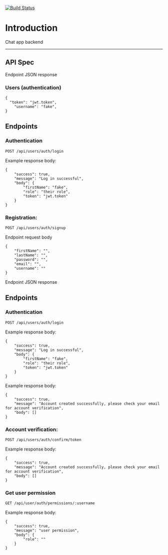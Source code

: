 [![Build Status](https://travis-ci.org/abidex4yemi/Basic-user-auth.svg?branch=develop)](https://travis-ci.org/abidex4yemi/Basic-user-auth)

# Introduction

Chat app backend

---

## API Spec

Endpoint JSON response

### Users (authentication)

```source-json
{
  "token": "jwt.token",
    "username": "fake",
}
```

## Endpoints

### Authentication

`POST /api/users/auth/login`

Example response body:

```source-json
{
    "success": true,
    "message": "Log in successful",
    "body": {
        "firstName": "fake",
        "role": "their role",
        "token": "jwt.token"
    }
}
```

### Registration:

`POST /api/users/auth/signup`

Endpoint request body

```source-json
{
	"firstName": "",
	"lastName": "",
	"password": "",
	"email": "",
	"username": ""
}
```

Endpoint JSON response

## Endpoints

### Authentication

`POST /api/users/auth/login`

Example response body:

```source-json
{
    "success": true,
    "message": "Log in successful",
    "body": {
        "firstName": "fake",
        "role": "their role",
        "token": "jwt.token"
    }
}
```

Example response body:

```source-json
{
    "success": true,
    "message": "Account created successfully, please check your email for account verification",
    "body": []
}
```

### Account verification:

`POST /api/users/auth/confirm/token`

Example response body:

```source-json
{
    "success": true,
    "message": "Account created successfully, please check your email for account verification",
    "body": []
}
```

### Get user permission

`GET /api/user/auth/permissions/:username`

Example response body:

```source-json
{
    "success": true,
    "message": "user permission",
    "body": {
        "role": ""
    }
}
```
